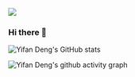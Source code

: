 ![](https://img.shields.io/badge/知乎-一个邓-orange)

### Hi there 👋  

<!--
**D-Yifan/D-Yifan** is a ✨ _special_ ✨ repository because its `README.md` (this file) appears on your GitHub profile.

Here are some ideas to get you started:

- 🔭 I’m currently working on ...
- 🌱 I’m currently learning ...
- 👯 I’m looking to collaborate on ...
- 🤔 I’m looking for help with ...
- 💬 Ask me about ...
- 📫 How to reach me: ...
- 😄 Pronouns: ...
- ⚡ Fun fact: ...
-->


![Yifan Deng's GitHub stats](https://github-readme-stats.vercel.app/api?username=D-Yifan&show_icons=true)


![Yifan Deng's github activity graph](https://activity-graph.herokuapp.com/graph?username=D-Yifan&theme=dracula)
